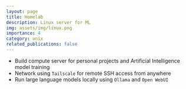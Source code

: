 ```yaml
---
layout: page
title: Homelab
description: Linux server for ML
img: assets/img/linux.png
importance: 4
category: unix
related_publications: false
---
```


- Build compute server for personal projects and Artificial Intelligence model training
- Network using `Tailscale` for remote SSH access from anywhere
- Run large language models locally using `Ollama` and `Open WebUI`
